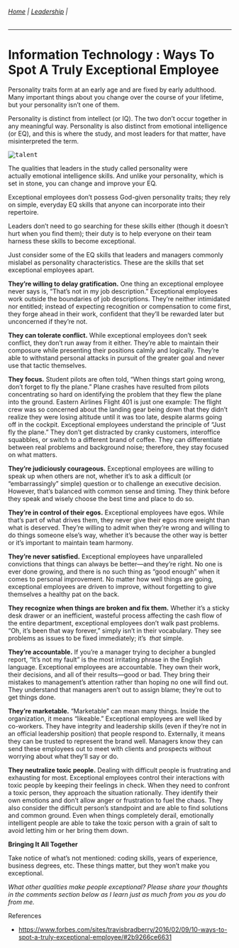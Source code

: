 ###### [Home](https://github.com/RyKaj/Documentation/blob/master/README.md) | [Leadership](https://github.com/RyKaj/Documentation/tree/master/Leadership/README.md) |
------------

# Information Technology : Ways To Spot A Truly Exceptional Employee


Personality traits form at an early age and are fixed by early
adulthood. Many important things about you change over the course of
your lifetime, but your personality isn’t one of them.

Personality is distinct from intellect (or IQ). The two don’t occur
together in any meaningful way. Personality is also distinct from
emotional intelligence (or EQ), and this is where the study, and most
leaders for that matter, have misinterpreted the term.

<kbd>![talent](https://thumbor.forbes.com/thumbor/960x0/https%3A%2F%2Fblogs-images.forbes.com%2Ftravisbradberry%2Ffiles%2F2016%2F02%2Ftalent.jpg)</kbd>

The qualities that leaders in the study called personality were
actually emotional intelligence skills. And unlike your personality,
which is set in stone, you can change and improve your EQ.

Exceptional employees don’t possess God-given personality traits; they
rely on simple, everyday EQ skills that anyone can incorporate into
their repertoire.

Leaders don’t need to go searching for these skills either (though it
doesn’t hurt when you find them); their duty is to help everyone on
their team harness these skills to become exceptional.

Just consider some of the EQ skills that leaders and managers commonly
mislabel as personality characteristics. These are the skills that set
exceptional employees apart.

**They’re willing to delay gratification.** One thing an exceptional
employee never says is, “That’s not in my job description.” Exceptional
employees work outside the boundaries of job descriptions. They’re
neither intimidated nor entitled; instead of expecting recognition or
compensation to come first, they forge ahead in their work, confident
that they’ll be rewarded later but unconcerned if they’re not.

**They can tolerate conflict.** While exceptional employees don’t seek
conflict, they don’t run away from it either. They’re able to maintain
their composure while presenting their positions calmly and logically.
They’re able to withstand personal attacks in pursuit of the greater
goal and never use that tactic themselves.

**They focus.** Student pilots are often told, “When things start going
wrong, don’t forget to fly the plane.” Plane crashes have resulted from
pilots concentrating so hard on identifying the problem that they flew
the plane into the ground. Eastern Airlines Flight 401 is just one
example: The flight crew was so concerned about the landing gear being
down that they didn’t realize they were losing altitude until it was too
late, despite alarms going off in the cockpit. Exceptional employees
understand the principle of “Just fly the plane.” They don’t get
distracted by cranky customers, interoffice squabbles, or switch to a
different brand of coffee. They can differentiate between real problems
and background noise; therefore, they stay focused on what matters.

**They’re judiciously courageous.** Exceptional employees are willing to
speak up when others are not, whether it’s to ask a difficult (or
“embarrassingly” simple) question or to challenge an executive
decision. However, that’s balanced with common sense and timing. They
think before they speak and wisely choose the best time and place to do
so.

**They’re in control of their egos.** Exceptional employees have egos.
While that’s part of what drives them, they never give their egos more
weight than what is deserved. They’re willing to admit when they’re
wrong and willing to do things someone else’s way, whether it’s because
the other way is better or it’s important to maintain team harmony.

**They’re never satisfied.** Exceptional employees have unparalleled
convictions that things can always be better—and they’re right. No one
is ever done growing, and there is no such thing as “good enough” when
it comes to personal improvement. No matter how well things are going,
exceptional employees are driven to improve, without forgetting to give
themselves a healthy pat on the back.

**They recognize when things are broken and fix them.** Whether it’s a
sticky desk drawer or an inefficient, wasteful process affecting the
cash flow of the entire department, exceptional employees don’t walk
past problems. “Oh, it’s been that way forever,” simply isn’t in their
vocabulary. They see problems as issues to be fixed immediately; it’s 
*that* simple.

**They’re accountable.** If you’re a manager trying to decipher a
bungled report, “It’s not my fault” is the most irritating phrase in the
English language. Exceptional employees are accountable. They own their
work, their decisions, and all of their results—good or bad. They bring
their mistakes to management’s attention rather than hoping no one will
find out. They understand that managers aren’t out to assign blame;
they’re out to get things done.

**They’re marketable.** “Marketable” can mean many things. Inside the
organization, it means “likeable.” Exceptional employees are well liked
by co-workers. They have integrity and leadership skills (even if
they’re not in an official leadership position) that people respond
to. Externally, it means they can be trusted to represent the brand
well. Managers know they can send these employees out to meet with
clients and prospects without worrying about what they’ll say or do.

**They neutralize toxic people.** Dealing with difficult people is
frustrating and exhausting for most. Exceptional employees control their
interactions with toxic people by keeping their feelings in check. When
they need to confront a toxic person, they approach the situation
rationally. They identify their own emotions and don’t allow anger or
frustration to fuel the chaos. They also consider the difficult person’s
standpoint and are able to find solutions and common ground. Even when
things completely derail, emotionally intelligent people are able to
take the toxic person with a grain of salt to avoid letting him or her
bring them down.

**Bringing It All Together**

Take notice of what’s not mentioned: coding skills, years of experience,
business degrees, etc. These things matter, but they won’t make you
exceptional.

*What other qualities make people exceptional? Please share your
thoughts in the comments section below as I learn just as much from you
as you do from me.*

References

  - <https://www.forbes.com/sites/travisbradberry/2016/02/09/10-ways-to-spot-a-truly-exceptional-employee/#2b9266ce6631>

